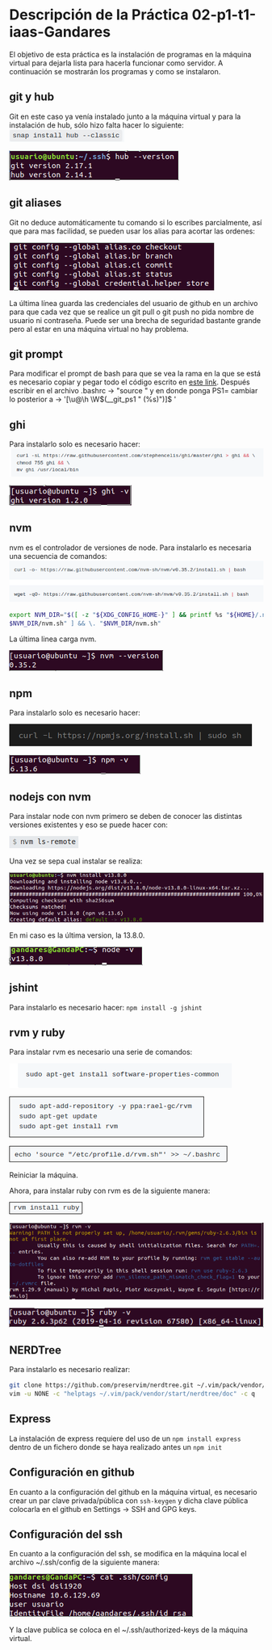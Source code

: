 # Descripción de la Práctica 02-p1-t1-iaas-Gandares

El objetivo de esta práctica es la instalación de programas en la máquina virtual para dejarla lista para hacerla funcionar como servidor. A continuación se mostrarán los programas y como se instalaron.

## git y hub

Git en este caso ya venía instalado junto a la máquina virtual y para la instalación de hub, sólo hizo falta hacer lo siguiente:
![Html](Capturas/hub.png)

![Html](Capturas/versiongithub.png)

## git aliases

Git no deduce automáticamente tu comando si lo escribes parcialmente, así que para mas facilidad, se pueden usar los alias para acortar las ordenes:

![Html](Capturas/alias.png)

La última línea guarda las credenciales del usuario de github en un archivo para que cada vez que se realice un git pull o git push no pida nombre de usuario ni contraseña. Puede ser una brecha de seguridad bastante grande pero al estar en una máquina virtual no hay problema.

## git prompt

Para modificar el prompt de bash para que se vea la rama en la que se está es necesario copiar y pegar todo el código escrito en [este link](https://github.com/git/git/blob/master/contrib/completion/git-prompt.sh). Después escribir en el archivo .bashrc -> "source <Ruta del archivo>" y en donde ponga PS1= cambiar lo posterior a -> '[\u@\h \W$(__git_ps1 " (%s)")]\$ '

## ghi

Para instalarlo solo es necesario hacer: ![Html](Capturas/ghi.png)

![Html](Capturas/ghiv.png)

## nvm

nvm es el controlador de versiones de node. Para instalarlo es necesaria una secuencia de comandos:
![Html](Capturas/nvm1.png)

```bash
export NVM_DIR="$([ -z "${XDG_CONFIG_HOME-}" ] && printf %s "${HOME}/.nvm" || printf %s "${XDG_CONFIG_HOME}/nvm")"
$NVM_DIR/nvm.sh" ] && \. "$NVM_DIR/nvm.sh"
```
La última linea carga nvm.

![Html](Capturas/nvmv.png)

## npm

Para instalarlo solo es necesario hacer: 

![Html](Capturas/npm.png)

![Html](Capturas/npmv.png)

## nodejs con nvm

Para instalar node con nvm primero se deben de conocer las distintas versiones existentes y eso se puede hacer con:

![Html](Capturas/listanode.png)

Una vez se sepa cual instalar se realiza:

![Html](Capturas/nodenvm.png)

En mi caso es la última version, la 13.8.0.

![Html](Capturas/nodev.png)

## jshint

Para instalarlo es necesario hacer: ``` npm install -g jshint ```

## rvm y ruby

Para instalar rvm es necesario una serie de comandos:

![Html](Capturas/rvm1.png)

![Html](Capturas/rvm2.png)

![Html](Capturas/rvm3.png)

Reiniciar la máquina.

Ahora, para instalar ruby con rvm es de la siguiente manera:

![Html](Capturas/rvm4.png)

![Html](Capturas/rvmv.png)

![Html](Capturas/rubyv.png)

## NERDTree

Para instalarlo es necesario realizar:
```bash
git clone https://github.com/preservim/nerdtree.git ~/.vim/pack/vendor/start/nerdtree
vim -u NONE -c "helptags ~/.vim/pack/vendor/start/nerdtree/doc" -c q
```

## Express

La instalación de express requiere del uso de un ```npm install express``` dentro de un fichero donde se haya realizado antes un ```npm init```

## Configuración en github

En cuanto a la configuración del github en la máquina virtual, es necesario crear un par clave privada/pública con ```ssh-keygen``` y dicha clave pública colocarla en el github en Settings -> SSH and GPG keys. 

## Configuración del ssh

En cuanto a la configuración del ssh, se modifica en la máquina local el archivo ~/.ssh/config de la siguiente manera:

![Html](Capturas/config.png)

Y la clave publica se coloca en el ~/.ssh/authorized-keys de la máquina virtual.
